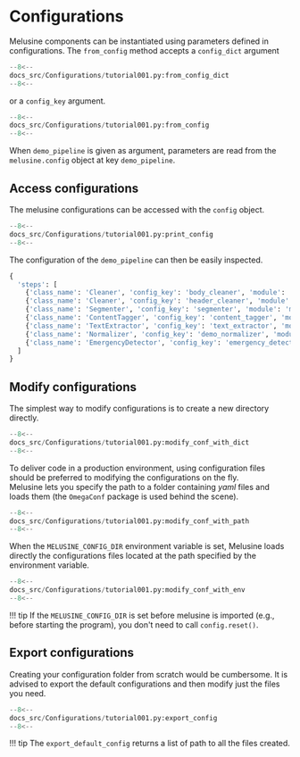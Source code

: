 # Configurations

Melusine components can be instantiated using parameters defined in configurations.
The `from_config` method accepts a `config_dict` argument
```Python
--8<--
docs_src/Configurations/tutorial001.py:from_config_dict
--8<--
```

or a `config_key` argument.
```Python
--8<--
docs_src/Configurations/tutorial001.py:from_config
--8<--
```
When `demo_pipeline` is given as argument, parameters are read from the `melusine.config` object at key `demo_pipeline`. 

## Access configurations

The melusine configurations can be accessed with the `config` object.
```Python
--8<--
docs_src/Configurations/tutorial001.py:print_config
--8<--
```

The configuration of the `demo_pipeline` can then be easily inspected.

```Python
{
  'steps': [
    {'class_name': 'Cleaner', 'config_key': 'body_cleaner', 'module': 'melusine.processors'},
    {'class_name': 'Cleaner', 'config_key': 'header_cleaner', 'module': 'melusine.processors'},
    {'class_name': 'Segmenter', 'config_key': 'segmenter', 'module': 'melusine.processors'},
    {'class_name': 'ContentTagger', 'config_key': 'content_tagger', 'module': 'melusine.processors'},
    {'class_name': 'TextExtractor', 'config_key': 'text_extractor', 'module': 'melusine.processors'},
    {'class_name': 'Normalizer', 'config_key': 'demo_normalizer', 'module': 'melusine.processors'},
    {'class_name': 'EmergencyDetector', 'config_key': 'emergency_detector', 'module': 'melusine.detectors'}
  ]
}
```

## Modify configurations
The simplest way to modify configurations is to create a new directory directly.
```Python
--8<--
docs_src/Configurations/tutorial001.py:modify_conf_with_dict
--8<--
```

To deliver code in a production environment, using configuration files should be preferred to
modifying the configurations on the fly.  
Melusine lets you specify the path to a folder containing *yaml* files and loads them (the `OmegaConf` package is used behind the scene).
```Python
--8<--
docs_src/Configurations/tutorial001.py:modify_conf_with_path
--8<--
```

When the `MELUSINE_CONFIG_DIR` environment variable is set, Melusine loads directly the configurations files located at
the path specified by the environment variable.
```Python
--8<--
docs_src/Configurations/tutorial001.py:modify_conf_with_env
--8<--
```

!!! tip
    If the `MELUSINE_CONFIG_DIR` is set before melusine is imported (e.g., before starting the program), you don't need to call `config.reset()`. 

## Export configurations

Creating your configuration folder from scratch would be cumbersome.
It is advised to export the default configurations and then modify just the files you need.

```Python
--8<--
docs_src/Configurations/tutorial001.py:export_config
--8<--
```

!!! tip
    The `export_default_config` returns a list of path to all the files created. 
